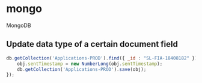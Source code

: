 # mongo
MongoDB

## Update data type of a certain document field
```js
db.getCollection('Applications-PROD').find({ _id : "SL-FIA-18408182" }).forEach(function(obj) { 
    obj.sentTimestamp = new NumberLong(obj.sentTimestamp);
    db.getCollection('Applications-PROD').save(obj);
});
```

